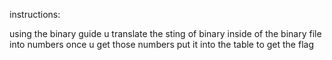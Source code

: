 
instructions:


using the binary guide u translate the sting of binary inside of the binary file into numbers
once u get those numbers put it into the table to get the flag
